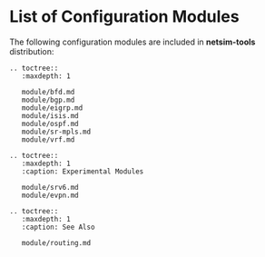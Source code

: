 # List of Configuration Modules

The following configuration modules are included in **netsim-tools** distribution:

```eval_rst
.. toctree::
   :maxdepth: 1

   module/bfd.md
   module/bgp.md
   module/eigrp.md
   module/isis.md
   module/ospf.md
   module/sr-mpls.md
   module/vrf.md
```

```eval_rst
.. toctree::
   :maxdepth: 1
   :caption: Experimental Modules

   module/srv6.md
   module/evpn.md
```

```eval_rst
.. toctree::
   :maxdepth: 1
   :caption: See Also

   module/routing.md
```
